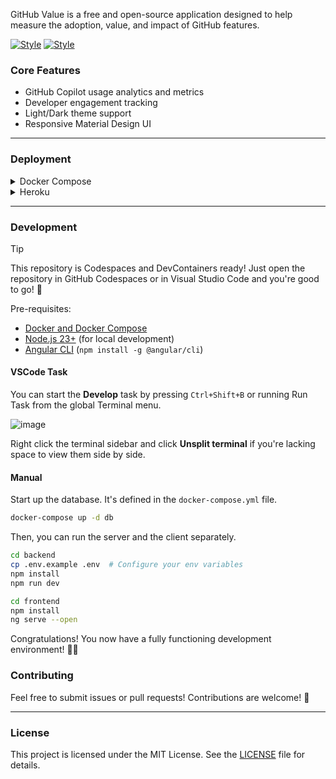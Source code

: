 GitHub Value is a free and open-source application designed to help measure the adoption, value, and impact of GitHub features.

[![Style](https://github.com/user-attachments/assets/09c494cd-fbdb-4b8e-9cb3-696371e9487a)](https://github.com/settings/appearance#gh-dark-mode-only)
[![Style](https://github.com/user-attachments/assets/aca22119-b996-4bd4-b215-63874cce91c1)](https://github.com/settings/appearance#gh-light-mode-only)

### Core Features

- GitHub Copilot usage analytics and metrics
- Developer engagement tracking
- Light/Dark theme support
- Responsive Material Design UI

------------

### Deployment

<details>
  <summary>Docker Compose</summary>

  Install [docker compose](https://docs.docker.com/compose/install/) and run one command.

  ```bash
  docker-compose up
  ```
</details>

<details>
  <summary>Heroku</summary>

  You can deploy the application to [Heroku](https://www.heroku.com/) using the [Heroku CLI](https://devcenter.heroku.com/articles/heroku-cli#install-with-an-installer).

  <b>WARNING: Deploying to Heroku will cost you about $17/month.</b>

  You will need to manually add the [config vars](https://devcenter.heroku.com/articles/config-vars) to the Heroku app. You can also edit config vars from your app’s `Settings` tab in the [Heroku Dashboard](https://dashboard.heroku.com/).

  ```bash
  # Set all config vars
  heroku config:set BASE_URL="https://octodemo-9e26d32b64b8.herokuapp.com"
  heroku config:set GITHUB_APP_ID="1234567"
  heroku config:set GITHUB_APP_INSTALLATION_ID="12345678"
  heroku config:set GITHUB_APP_PRIVATE_KEY="$(cat path/to/secret.key)"
  heroku config:set GITHUB_WEBHOOK_SECRET="secret"
  heroku config:set WEBHOOK_PROXY_URL="https://smee.io/123"

  # Verify that the config vars are set correctly
  heroku config
  ```

  Now login, create a new app, and deploy the application.

  ```bash
  heroku login

  # Set stack to container
  heroku stack:set container -a your-app-name

  # If new app
  heroku create your-app-name

  # Push and deploy
  git push heroku main

  # Check the logs
  heroku logs --tail

  # Check the status of the app
  heroku ps
  ```
</details>

------------

### Development

> [!TIP]
> This repository is Codespaces and DevContainers ready! Just open the repository in GitHub Codespaces or in Visual Studio Code and you're good to go! 🚀

Pre-requisites:

- [Docker and Docker Compose](https://docs.docker.com/compose/install/)
- [Node.js 23+](https://nodejs.org/en) (for local development)
- [Angular CLI](https://angular.dev/tools/cli/setup-local#install-the-angular-cli) (`npm install -g @angular/cli`)

#### VSCode Task

You can start the **Develop** task by pressing `Ctrl+Shift+B` or running Run Task from the global Terminal menu.

![image](https://github.com/user-attachments/assets/7ae066e7-654b-4569-bacc-652edac1e0b1)

Right click the terminal sidebar and click **Unsplit terminal** if you're lacking space to view them side by side.

#### Manual

Start up the database. It's defined in the `docker-compose.yml` file.

```bash
docker-compose up -d db
```

Then, you can run the server and the client separately.

```bash
cd backend
cp .env.example .env  # Configure your env variables
npm install
npm run dev
```

```bash
cd frontend
npm install
ng serve --open
```

Congratulations! You now have a fully functioning development environment! 🧑‍💻

### Contributing

Feel free to submit issues or pull requests! Contributions are welcome! 🤗

------------

### License

This project is licensed under the MIT License. See the [LICENSE](./LICENSE) file for details.

